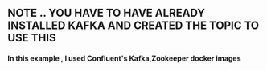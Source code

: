 ## NOTE .. YOU HAVE TO HAVE ALREADY INSTALLED KAFKA AND CREATED THE TOPIC TO USE THIS 
#### In this example , I used Confluent's Kafka,Zookeeper docker images
